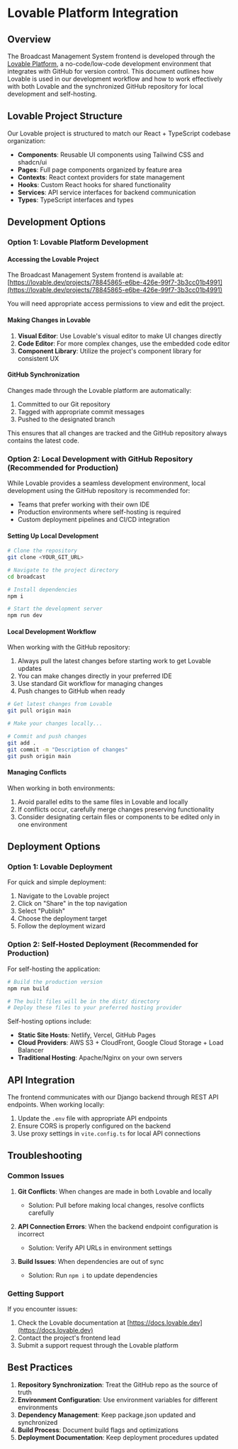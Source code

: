 # Lovable Platform Integration

## Overview

The Broadcast Management System frontend is developed through the [Lovable Platform](https://lovable.dev), a no-code/low-code development environment that integrates with GitHub for version control. This document outlines how Lovable is used in our development workflow and how to work effectively with both Lovable and the synchronized GitHub repository for local development and self-hosting.

## Lovable Project Structure

Our Lovable project is structured to match our React + TypeScript codebase organization:

- **Components**: Reusable UI components using Tailwind CSS and shadcn/ui
- **Pages**: Full page components organized by feature area
- **Contexts**: React context providers for state management
- **Hooks**: Custom React hooks for shared functionality
- **Services**: API service interfaces for backend communication
- **Types**: TypeScript interfaces and types

## Development Options

### Option 1: Lovable Platform Development

#### Accessing the Lovable Project

The Broadcast Management System frontend is available at:
[https://lovable.dev/projects/78845865-e6be-426e-99f7-3b3cc01b4991](https://lovable.dev/projects/78845865-e6be-426e-99f7-3b3cc01b4991)

You will need appropriate access permissions to view and edit the project.

#### Making Changes in Lovable

1. **Visual Editor**: Use Lovable's visual editor to make UI changes directly
2. **Code Editor**: For more complex changes, use the embedded code editor
3. **Component Library**: Utilize the project's component library for consistent UX

#### GitHub Synchronization

Changes made through the Lovable platform are automatically:

1. Committed to our Git repository
2. Tagged with appropriate commit messages
3. Pushed to the designated branch

This ensures that all changes are tracked and the GitHub repository always contains the latest code.

### Option 2: Local Development with GitHub Repository (Recommended for Production)

While Lovable provides a seamless development environment, local development using the GitHub repository is recommended for:

- Teams that prefer working with their own IDE
- Production environments where self-hosting is required
- Custom deployment pipelines and CI/CD integration

#### Setting Up Local Development

```bash
# Clone the repository
git clone <YOUR_GIT_URL>

# Navigate to the project directory
cd broadcast

# Install dependencies
npm i

# Start the development server
npm run dev
```

#### Local Development Workflow

When working with the GitHub repository:

1. Always pull the latest changes before starting work to get Lovable updates
2. You can make changes directly in your preferred IDE
3. Use standard Git workflow for managing changes
4. Push changes to GitHub when ready

```bash
# Get latest changes from Lovable
git pull origin main

# Make your changes locally...

# Commit and push changes
git add .
git commit -m "Description of changes"
git push origin main
```

#### Managing Conflicts

When working in both environments:

1. Avoid parallel edits to the same files in Lovable and locally
2. If conflicts occur, carefully merge changes preserving functionality
3. Consider designating certain files or components to be edited only in one environment

## Deployment Options

### Option 1: Lovable Deployment

For quick and simple deployment:

1. Navigate to the Lovable project
2. Click on "Share" in the top navigation
3. Select "Publish"
4. Choose the deployment target
5. Follow the deployment wizard

### Option 2: Self-Hosted Deployment (Recommended for Production)

For self-hosting the application:

```bash
# Build the production version
npm run build

# The built files will be in the dist/ directory
# Deploy these files to your preferred hosting provider
```

Self-hosting options include:

- **Static Site Hosts**: Netlify, Vercel, GitHub Pages
- **Cloud Providers**: AWS S3 + CloudFront, Google Cloud Storage + Load Balancer
- **Traditional Hosting**: Apache/Nginx on your own servers

## API Integration

The frontend communicates with our Django backend through REST API endpoints. When working locally:

1. Update the `.env` file with appropriate API endpoints
2. Ensure CORS is properly configured on the backend
3. Use proxy settings in `vite.config.ts` for local API connections

## Troubleshooting

### Common Issues

1. **Git Conflicts**: When changes are made in both Lovable and locally
   - Solution: Pull before making local changes, resolve conflicts carefully

2. **API Connection Errors**: When the backend endpoint configuration is incorrect
   - Solution: Verify API URLs in environment settings

3. **Build Issues**: When dependencies are out of sync
   - Solution: Run `npm i` to update dependencies

### Getting Support

If you encounter issues:

1. Check the Lovable documentation at [https://docs.lovable.dev](https://docs.lovable.dev)
2. Contact the project's frontend lead
3. Submit a support request through the Lovable platform

## Best Practices

1. **Repository Synchronization**: Treat the GitHub repo as the source of truth
2. **Environment Configuration**: Use environment variables for different environments
3. **Dependency Management**: Keep package.json updated and synchronized
4. **Build Process**: Document build flags and optimizations
5. **Deployment Documentation**: Keep deployment procedures updated
